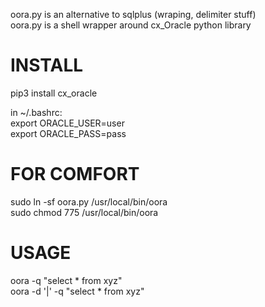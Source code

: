 oora.py is an alternative to sqlplus (wraping, delimiter stuff)  
oora.py is a shell wrapper around cx_Oracle python library

# INSTALL

pip3 install cx_oracle  

in ~/.bashrc:  
export ORACLE_USER=user  
export ORACLE_PASS=pass  

# FOR COMFORT

sudo ln -sf oora.py /usr/local/bin/oora  
sudo chmod 775 /usr/local/bin/oora  

# USAGE
oora -q "select * from xyz"  
oora -d '|' -q "select * from xyz"   
